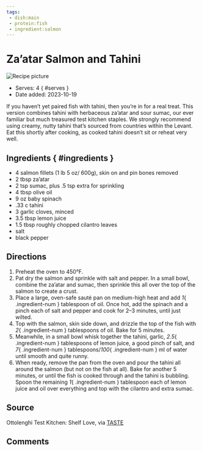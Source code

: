 ```yaml
---
tags:
 - dish:main
 - protein:fish
 - ingredient:salmon
---
```

# Za’atar Salmon and Tahini

![Recipe picture](../images/za’atar_salmon_and-0.png)

- Serves: 4
{ #serves }
- Date added: 2023-10-19

If you haven’t yet paired fish with tahini, then you’re in for a real treat. This version combines tahini with herbaceous za’atar and sour sumac, our ever familiar but much treasured test kitchen staples. We strongly recommend using creamy, nutty tahini that’s sourced from countries within the Levant. Eat this shortly after cooking, as cooked tahini doesn’t sit or reheat very well.

## Ingredients { #ingredients }

- 4 salmon fillets (1 lb 5 oz/ 600g), skin on and pin bones removed
- 2 tbsp za’atar
- 2 tsp sumac, plus .5 tsp extra for sprinkling
- 4 tbsp olive oil
- 9 oz baby spinach
- .33 c tahini
- 3 garlic cloves, minced
- 3.5 tbsp lemon juice
- 1.5 tbsp roughly chopped cilantro leaves
- salt
- black pepper

## Directions

1. Preheat the oven to 450°F.
2. Pat dry the salmon and sprinkle with salt and pepper. In a small bowl, combine the za’atar and sumac, then sprinkle this all over the top of the salmon to create a crust.
3. Place a large, oven-safe sauté pan on medium-high heat and add *1*{ .ingredient-num } tablespoon of oil. Once hot, add the spinach and a pinch each of salt and pepper and cook for 2–3 minutes, until just wilted.
4. Top with the salmon, skin side down, and drizzle the top of the fish with *2*{ .ingredient-num } tablespoons of oil. Bake for 5 minutes.
5. Meanwhile, in a small bowl whisk together the tahini, garlic, *2.5*{ .ingredient-num } tablespoons of lemon juice, a good pinch of salt, and *7*{ .ingredient-num } tablespoons/*100*{ .ingredient-num } ml of water until smooth and quite runny.
6. When ready, remove the pan from the oven and pour the tahini all around the salmon (but not on the fish at all). Bake for another 5 minutes, or until the fish is cooked through and the tahini is bubbling. Spoon the remaining *1*{ .ingredient-num } tablespoon each of lemon juice and oil over everything and top with the cilantro and extra sumac.

## Source

Ottolenghi Test Kitchen: Shelf Love, via [TASTE](https://tastecooking.com/recipes/zaatar-salmon-and-tahini/)

## Comments

